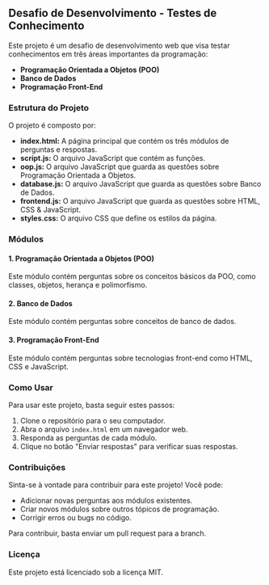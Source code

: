 ## Desafio de Desenvolvimento - Testes de Conhecimento

Este projeto é um desafio de desenvolvimento web que visa testar conhecimentos em três áreas importantes da programação:

* **Programação Orientada a Objetos (POO)**
* **Banco de Dados**
* **Programação Front-End**

### Estrutura do Projeto

O projeto é composto por:

* **index.html:** A página principal que contém os três módulos de perguntas e respostas.
* **script.js:** O arquivo JavaScript que contém as funções.
* **oop.js:** O arquivo JavaScript que guarda as questões sobre Programação Orientada a Objetos.
* **database.js:** O arquivo JavaScript que guarda as questões sobre Banco de Dados.
* **frontend.js:** O arquivo JavaScript que guarda as questões sobre HTML, CSS & JavaScript.
* **styles.css:** O arquivo CSS que define os estilos da página.

### Módulos

#### 1. Programação Orientada a Objetos (POO)

Este módulo contém perguntas sobre os conceitos básicos da POO, como classes, objetos, herança e polimorfismo.

#### 2. Banco de Dados

Este módulo contém perguntas sobre conceitos de banco de dados.

#### 3. Programação Front-End

Este módulo contém perguntas sobre tecnologias front-end como HTML, CSS e JavaScript.

### Como Usar

Para usar este projeto, basta seguir estes passos:

1. Clone o repositório para o seu computador.
2. Abra o arquivo `index.html` em um navegador web.
3. Responda as perguntas de cada módulo.
4. Clique no botão "Enviar respostas" para verificar suas respostas.



### Contribuições

Sinta-se à vontade para contribuir para este projeto! Você pode:

* Adicionar novas perguntas aos módulos existentes.
* Criar novos módulos sobre outros tópicos de programação.
* Corrigir erros ou bugs no código.

Para contribuir, basta enviar um pull request para a branch.

### Licença

Este projeto está licenciado sob a licença MIT.
